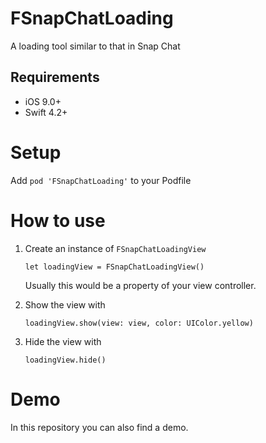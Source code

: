 # FSnapChatLoading
A loading tool similar to that in Snap Chat

## Requirements

- iOS 9.0+
- Swift 4.2+


# Setup
Add `pod 'FSnapChatLoading'` to your Podfile

# How to use
1. Create an instance of `FSnapChatLoadingView`

    `let loadingView = FSnapChatLoadingView()`
    
    Usually this would be a property of your view controller.
    
2. Show the view with

    `loadingView.show(view: view, color: UIColor.yellow)`
    
3. Hide the view with

    `loadingView.hide()`
    
    
# Demo
In this repository you can also find a demo.
